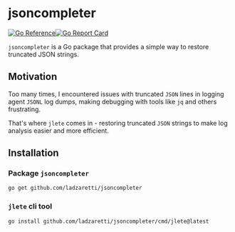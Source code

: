 # jsoncompleter

[![Go Reference](https://pkg.go.dev/badge/github.com/ladzaretti/jsoncompleter.svg)](https://pkg.go.dev/github.com/ladzaretti/jsoncompleter)[![Go Report Card](https://goreportcard.com/badge/github.com/ladzaretti/jsoncompleter)](https://goreportcard.com/report/github.com/ladzaretti/jsoncompleter)

`jsoncompleter` is a Go package that provides a simple way to restore truncated JSON strings.

## Motivation

Too many times, I encountered issues with truncated `JSON` lines in logging agent `JSONL` log dumps, making debugging with tools like `jq` and others frustrating.

That's where `jlete` comes in - restoring truncated `JSON` strings to make log analysis easier and more efficient.

## Installation

### Package `jsoncompleter`
```bash
go get github.com/ladzaretti/jsoncompleter
```

### `jlete` cli tool
```bash
go install github.com/ladzaretti/jsoncompleter/cmd/jlete@latest
```